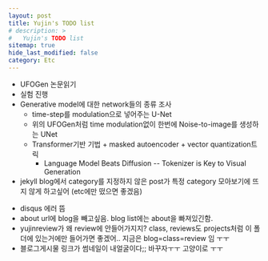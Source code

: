 ```yaml
---
layout: post
title: Yujin's TODO list
# description: >
#   Yujin's TODO list
sitemap: true
hide_last_modified: false
category: Etc
---
```


- UFOGen 논문읽기
- 실험 진행
- Generative model에 대한 network들의 종류 조사
    - time-step를 modulation으로 넣어주는 U-Net 
    - 위의 UFOGen처럼 time modulation없이 한번에 Noise-to-image를 생성하는 UNet 
    - Transformer기반 기법 + masked autoencoder + vector quantization트릭
        - Language Model Beats Diffusion -- Tokenizer is Key to Visual Generation
- jekyll blog에서 category를 지정하지 않은 post가 특정 category 모아보기에 뜨지 않게 하고싶어 (etc에만 떴으면 좋겠음)
<!-- - dark mode에 cover img 바꾸기 -->
<!-- - cover img에 그림자 드리우는거 없애고싶음. 그리고 커버가 가운데 크롭돼서 보이는것도. -->
- disqus 에러 뜸
- about url에 blog을 빼고싶음. blog list에는 about을 빠져있긴함.
- yujinreview가 왜 review에 안들어가지지? class, reviews도 projects처럼 이 폴더에 있는거에만 들어가면 좋겠어.. 지금은 blog=class=review 임 ㅜㅜ
- 블로그게시물 링크가 썸네일이 내얼굴이다;; 바꾸자ㅜㅜ 고양이로 ㅜㅜ